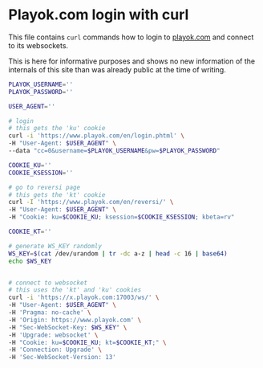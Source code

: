 
# Playok.com login with curl

This file contains `curl` commands how to login to [playok.com](https://playok.com/) and connect to its websockets.

This is here for informative purposes and shows no new information of the internals of this site than was already public at the time of writing.

```sh
PLAYOK_USERNAME=''
PLAYOK_PASSWORD=''

USER_AGENT=''

# login
# this gets the 'ku' cookie
curl -i 'https://www.playok.com/en/login.phtml' \
-H "User-Agent: $USER_AGENT" \
--data "cc=0&username=$PLAYOK_USERNAME&pw=$PLAYOK_PASSWORD"

COOKIE_KU=''
COOKIE_KSESSION=''

# go to reversi page
# this gets the 'kt' cookie
curl -I 'https://www.playok.com/en/reversi/' \
-H "User-Agent: $USER_AGENT" \
-H "Cookie: ku=$COOKIE_KU; ksession=$COOKIE_KSESSION; kbeta=rv"

COOKIE_KT=''

# generate WS_KEY randomly
WS_KEY=$(cat /dev/urandom | tr -dc a-z | head -c 16 | base64)
echo $WS_KEY


# connect to websocket
# this uses the 'kt' and 'ku' cookies
curl -i 'https://x.playok.com:17003/ws/' \
-H "User-Agent: $USER_AGENT" \
-H 'Pragma: no-cache' \
-H 'Origin: https://www.playok.com' \
-H "Sec-WebSocket-Key: $WS_KEY" \
-H 'Upgrade: websocket' \
-H "Cookie: ku=$COOKIE_KU; kt=$COOKIE_KT;" \
-H 'Connection: Upgrade' \
-H 'Sec-WebSocket-Version: 13'
```